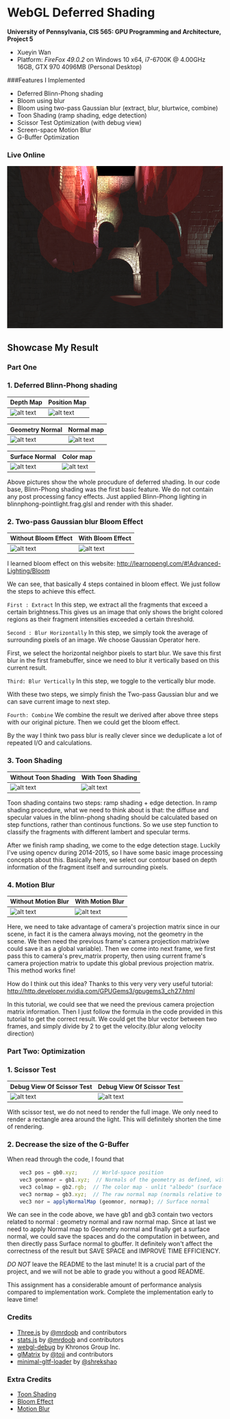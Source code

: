 WebGL Deferred Shading
======================

**University of Pennsylvania, CIS 565: GPU Programming and Architecture, Project 5**

* Xueyin Wan
* Platform: *FireFox 49.0.2* on Windows 10 x64, i7-6700K @ 4.00GHz 16GB, GTX 970 4096MB (Personal Desktop)

###Features I Implemented

* Deferred Blinn-Phong shading
* Bloom using blur
* Bloom using two-pass Gaussian blur (extract, blur, blurtwice, combine)
* Toon Shading (ramp shading, edge detection)
* Scissor Test Optimization (with debug view)
* Screen-space Motion Blur 
* G-Buffer Optimization

### Live Online

[![](img/thumb.png)](http://TODO.github.io/Project5B-WebGL-Deferred-Shading)

## Showcase My Result
### Part One

### 1. Deferred Blinn-Phong shading
|  Depth Map  | Position Map |
|------|------|
|![alt text](https://github.com/xueyinw/Project5-WebGL-Deferred-Shading-with-glTF/blob/master/result/deferred-1478436556417.png "Depth Map") | ![alt text](https://github.com/xueyinw/Project5-WebGL-Deferred-Shading-with-glTF/blob/master/result/deferred-1478436560546.png "Position Map") |

| Geometry Normal  | Normal map |
|------|------|
|![alt text](https://github.com/xueyinw/Project5-WebGL-Deferred-Shading-with-glTF/blob/master/result/deferred-1478436569856.png "Geometry Normal") | ![alt text](https://github.com/xueyinw/Project5-WebGL-Deferred-Shading-with-glTF/blob/master/result/deferred-1478436581008.png "Normal Map") |

| Surface Normal  | Color map |
|------|------|
|![alt text](https://github.com/xueyinw/Project5-WebGL-Deferred-Shading-with-glTF/blob/master/result/deferred-1478436585799.png "Surface Normal") | ![alt text](https://github.com/xueyinw/Project5-WebGL-Deferred-Shading-with-glTF/blob/master/result/deferred-1478436575930.png "Color Map") |

Above pictures show the whole procudure of deferred shading. In our code base, Blinn-Phong shading was the first basic feature. We do not contain any post processing fancy effects. Just applied Blinn-Phong lighting in blinnphong-pointlight.frag.glsl and render with this shader.

### 2. Two-pass Gaussian blur Bloom Effect
|  Without Bloom Effect | With Bloom Effect |
|------|------|
|![alt text](https://github.com/xueyinw/Project5-WebGL-Deferred-Shading-with-glTF/blob/master/result/without_bloom.gif "Without Bloom Effect") | ![alt text](https://github.com/xueyinw/Project5-WebGL-Deferred-Shading-with-glTF/blob/master/result/only_bloom.gif " With Bloom Effect") |
I learned bloom effect on this website: http://learnopengl.com/#!Advanced-Lighting/Bloom

We can see, that basically 4 steps contained in bloom effect. We just follow the steps to achieve this effect.

`First : Extract`
In this step, we extract all the fragments that exceed a certain brightness.This gives us an image that only shows the bright colored regions as their fragment intensities exceeded a certain threshold.

`Second : Blur Horizontally`
In this step, we simply took the average of surrounding pixels of an image. We choose Gaussian Operator here. 

First, we select the horizontal neighbor pixels to start blur.
We save this first blur in the first framebuffer, since we need to blur it vertically based on this current result.

`Third: Blur Vertically`
In this step, we toggle to the vertically blur mode.

With these two steps, we simply finish the Two-pass Gaussian blur and we can save current image to next step.

`Fourth: Combine`
We combine the result we derived after above three steps with our original picture. Then we could get the bloom effect.

By the way I think two pass blur is really clever since we deduplicate a lot of repeated I/O and calculations.

### 3. Toon Shading
|  Without Toon Shading | With Toon Shading |
|------|------|
|![alt text](https://github.com/xueyinw/Project5-WebGL-Deferred-Shading-with-glTF/blob/master/result/without-toon-shading.gif "Without Toon Shading") | ![alt text](https://github.com/xueyinw/Project5-WebGL-Deferred-Shading-with-glTF/blob/master/result/toon-shading.gif " With Toon Shading") |

Toon shading contains two steps: ramp shading + edge detection.
In ramp shading procedure, what we need to think about is that: the diffuse and specular values in the blinn-phong shading should be calculated based on step functions, rather than continous functions. So we use step function to classify the fragments with different lambert and specular terms.

After we finish ramp shading, we come to the edge detection stage. Luckily I've using opencv during 2014-2015, so I have some basic image processing concepts about this. Basically here, we select our contour based on depth information of the fragment itself and surrounding pixels.


### 4. Motion Blur
| Without Motion Blur | With Motion Blur |
|------|------|
|![alt text](https://github.com/xueyinw/Project5-WebGL-Deferred-Shading-with-glTF/blob/master/result/without_motion_blur.gif "Without Motion Blur") | ![alt text](https://github.com/xueyinw/Project5-WebGL-Deferred-Shading-with-glTF/blob/master/result/motion_blur_correct2.gif "With Motion Blur") |

Here, we need to take advantage of camera's projection matrix since in our scene, in fact it is the camera always moving, not the geometry in the scene. We then need the previous frame's camera projection matrix(we could save it as a global variable). Then we come into next frame, we first pass this to camera's prev_matrix property, then using current frame's camera projection matrix to update this global previous projection matrix. This method works fine!

How do I think out this idea? Thanks to this very very very useful tutorial: http://http.developer.nvidia.com/GPUGems3/gpugems3_ch27.html

In this tutorial, we could see that we need the previous camera projection matrix information. Then I just follow the formula in the code provided in this tutorial to get the correct result.
We could get the blur vector between two frames, and simply divide by 2 to get the velocity.(blur along velocity direction)

### Part Two: Optimization
### 1. Scissor Test
| Debug View Of Scissor Test | Debug View Of Scissor Test |
|------|------|
|![alt text](https://github.com/xueyinw/Project5-WebGL-Deferred-Shading-with-glTF/blob/master/result/debug_scissor.gif "Debug Scissor Test") | ![alt text](https://github.com/xueyinw/Project5-WebGL-Deferred-Shading-with-glTF/blob/master/result/debug_scissor2.gif "Debug Scissor Test") |
With scissor test, we do not need to render the full image. We only need to render a rectangle area around the light. This will definitely shorten the time of rendering.

### 2. Decrease the size of the G-Buffer
When read through the code, I found that
```javascript
    vec3 pos = gb0.xyz;     // World-space position
    vec3 geomnor = gb1.xyz;  // Normals of the geometry as defined, without normal mapping
    vec3 colmap = gb2.rgb;  // The color map - unlit "albedo" (surface color)
    vec3 normap = gb3.xyz;  // The raw normal map (normals relative to the surface they're on)
    vec3 nor = applyNormalMap (geomnor, normap); // Surface normal   
```
We can see in the code above, we have gb1 and gb3 contain two vectors related to normal : geometry normal and raw normal map. Since at last we need to apply Normal map to Geometry normal and finally get a surface normal, we could save the spaces and do the computation in between, and then directly pass Surface normal to gbuffer. It definitely won't affect the correctness of the result but SAVE SPACE and IMPROVE TIME EFFICIENCY.
 

*DO NOT* leave the README to the last minute! It is a crucial part of the
project, and we will not be able to grade you without a good README.

This assignment has a considerable amount of performance analysis compared
to implementation work. Complete the implementation early to leave time!


### Credits

* [Three.js](https://github.com/mrdoob/three.js) by [@mrdoob](https://github.com/mrdoob) and contributors
* [stats.js](https://github.com/mrdoob/stats.js) by [@mrdoob](https://github.com/mrdoob) and contributors
* [webgl-debug](https://github.com/KhronosGroup/WebGLDeveloperTools) by Khronos Group Inc.
* [glMatrix](https://github.com/toji/gl-matrix) by [@toji](https://github.com/toji) and contributors
* [minimal-gltf-loader](https://github.com/shrekshao/minimal-gltf-loader) by [@shrekshao](https://github.com/shrekshao)

### Extra Credits
* [Toon Shading](https://en.wikibooks.org/wiki/GLSL_Programming/Unity/Toon_Shading)
* [Bloom Effect](http://learnopengl.com/#!Advanced-Lighting/Bloom)
* [Motion Blur](http://http.developer.nvidia.com/GPUGems3/gpugems3_ch27.html)
